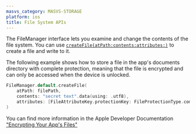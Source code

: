 ```yaml
---
masvs_category: MASVS-STORAGE
platform: ios
title: File System APIs
---
```


The FileManager interface lets you examine and change the contents of the file system. You can use [`createFile(atPath:contents:attributes:)`](https://developer.apple.com/documentation/foundation/filemanager/createfile(atpath:contents:attributes:)) to create a file and write to it.

The following example shows how to store a file in the app's documents directory with complete protection, meaning that the file is encrypted and can only be accessed when the device is unlocked.

```swift
FileManager.default.createFile(
    atPath: filePath,
    contents: "secret text".data(using: .utf8),
    attributes: [FileAttributeKey.protectionKey: FileProtectionType.complete]
)
```

You can find more information in the Apple Developer Documentation ["Encrypting Your App's Files"](https://developer.apple.com/documentation/uikit/protecting_the_user_s_privacy/encrypting_your_app_s_files "Encrypting Your App's Files")
